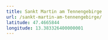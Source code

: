 ```yaml
---
title: Sankt Martin am Tennengebirge
url: /sankt-martin-am-tennengebirge/
latitude: 47.4665844
longitude: 13.383326400000001
---
```

